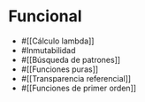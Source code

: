 # Funcional

- #[[Cálculo lambda]]
- #Inmutabilidad
- #[[Búsqueda de patrones]]
- #[[Funciones puras]]
- #[[Transparencia referencial]]
- #[[Funciones de primer orden]]

